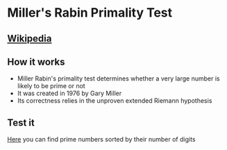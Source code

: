 # Miller's Rabin Primality Test

## [Wikipedia](https://en.wikipedia.org/wiki/Miller%E2%80%93Rabin_primality_test)

## How it works
- Miller Rabin's primality test determines whether a very large number is likely to be prime or not
- It was created in 1976 by Gary Miller
- Its correctness relies in the unproven extended Riemann hypothesis

## Test it
[Here](https://primes.utm.edu/curios/index.php?start=100&stop=110) you can find prime numbers sorted by their number of digits
